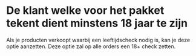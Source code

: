 # De klant welke voor het pakket tekent dient minstens 18 jaar te zijn

Als je producten verkoopt waarbij een leeftijdscheck nodig is, kan je deze optie
aanzetten. Deze optie zal op alle orders een 18+ check zetten.

<MPImg src="/documentation/shopware/shopware-leeftijdscontrole.png" alt="Shopware leeftijdscontrole" />

